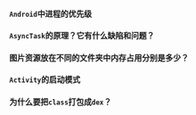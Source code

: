 #### `Android`中进程的优先级

#### `AsyncTask`的原理？它有什么缺陷和问题？

#### 图片资源放在不同的文件夹中内存占用分别是多少？

#### `Activity`的启动模式

#### 为什么要把`class`打包成`dex`？